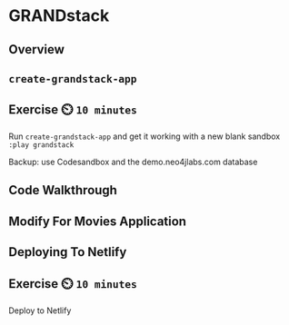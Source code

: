 # GRANDstack

## Overview

## `create-grandstack-app`

## Exercise ⏲️ `10 minutes`

Run `create-grandstack-app` and get it working with a new blank sandbox
`:play grandstack`

Backup: use Codesandbox and the demo.neo4jlabs.com database

## Code Walkthrough

## Modify For Movies Application

## Deploying To Netlify

## Exercise ⏲️ `10 minutes`

Deploy to Netlify
